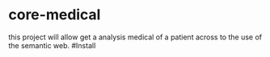 # core-medical
this project will allow get a analysis medical of a patient across to the use of the semantic web.
#Install
